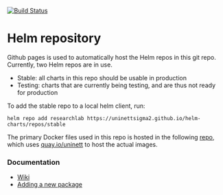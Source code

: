 [![Build Status](https://travis-ci.org/UNINETTSIgma2/helm-charts.svg?branch=master)](https://travis-ci.org/UNINETTSigma2/helm-charts)

# Helm repository
Github pages is used to automatically host the Helm repos in this git repo.
Currently, two Helm repos are in use.
- Stable: all charts in this repo should be usable in production
- Testing: charts that are currently being testing, and are thus not ready for production

To add the stable repo to a local helm client, run:

```
helm repo add researchlab https://uninettsigma2.github.io/helm-charts/repos/stable
```

The primary Docker files used in this repo is hosted in the following [repo](https://github.com/UNINETTSigma2/helm-charts-dockerfiles), which uses [quay.io/uninett](https://quay.io/organization/uninett) to host the actual images.

### Documentation
- [Wiki](https://github.com/Uninett/helm-charts/wiki/)
- [Adding a new package](https://github.com/Uninett/helm-charts/wiki/Creating-a-new-package)
